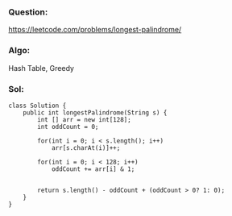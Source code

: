 ### Question:
https://leetcode.com/problems/longest-palindrome/

### Algo:
Hash Table, Greedy

### Sol:
```
class Solution {
    public int longestPalindrome(String s) {
        int [] arr = new int[128];
        int oddCount = 0;
        
        for(int i = 0; i < s.length(); i++)
            arr[s.charAt(i)]++;
        
        for(int i = 0; i < 128; i++)
            oddCount += arr[i] & 1;
        
        
        return s.length() - oddCount + (oddCount > 0? 1: 0);
    }
}
```
